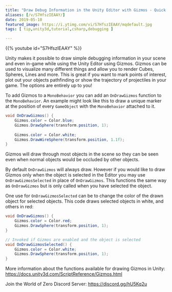 ```yaml
---
title: "Draw Debug Information in the Unity Editor with Gizmos - Quick Tip"
aliases: [/v/S7HfszIEAAY/]
date: 2019-05-10
featured_image: https://i.ytimg.com/vi/S7HfszIEAAY/mqdefault.jpg
tags: [ tip,unity3d,tutorial,csharp,debugging ]

---
```


{{% youtube id="S7HfszIEAAY" %}}

Unity makes it possible to draw simple debugging information in your scene and even in-game while using the Unity Editor using Gizmos. Gizmos can be used to visualize many different things and allow you to render Cubes, Spheres, Lines and more. This is great if you want to mark points of interest, plot out your objects pathfinding or show the trajectory of projectiles in your game. The options are entirely up to you!

To add Gizmos to a `MonoBehavior` you can add an `OnDrawGizmos` function to the `MonoBehavior`. An example might look like this to draw a unique marker at the position of every `GameObject` with the `MonoBehavior` attached to it.

```csharp
void OnDrawGizmos() {
    Gizmos.color = Color.blue;
    Gizmos.DrawSphere(transform.position, 1);
    
    Gizmos.color = Color.white;
    Gizmos.DrawWireSphere(transform.position, 1.1f);
}
```

Gizmos will draw through most objects in the scene so they can be seen even when normal objects would be occluded by other objects.

By default `OnDrawGizmos` will always draw. However if you would like to draw Gizmos only when the object is selected in the Editor you may use `OnDrawGizmosSelected` in place of `OnDrawGizmos`. This functions the same way as `OnDrawGizmos` but is only called when you have selected the object.

One use for `OnDrawGizmosSelected` can be to change the color of the drawn object for selected objects. This code draws selected objects in white, and others in red:

```csharp
void OnDrawGizmos() {
    Gizmos.color = Color.red;
    Gizmos.DrawSphere(transform.position, 1);
}

// Invoked if Gizmos are enabled and the object is selected
void OnDrawGizmosSelected() {
    Gizmos.color = Color.white;
    Gizmos.DrawSphere(transform.position, 1);
}
```

More information about the functions available for drawing Gizmos in Unity: https://docs.unity3d.com/ScriptReference/Gizmos.html

Join the World of Zero Discord Server: https://discord.gg/hU5Kq2u